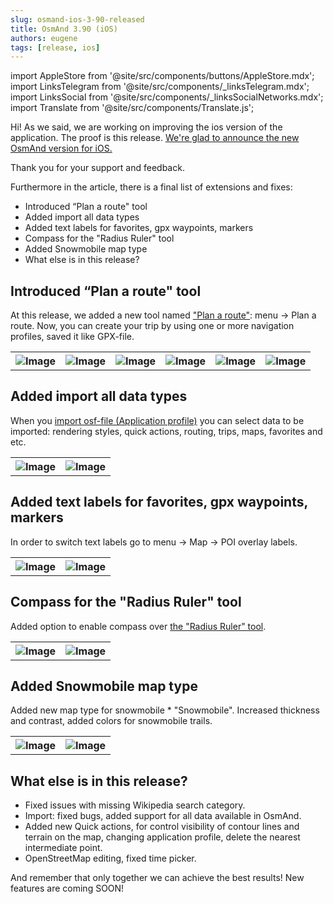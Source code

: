 ```yaml
---
slug: osmand-ios-3-90-released
title: OsmAnd 3.90 (iOS)
authors: eugene
tags: [release, ios]
---
```

import AppleStore from '@site/src/components/buttons/AppleStore.mdx';
import LinksTelegram from '@site/src/components/_linksTelegram.mdx';
import LinksSocial from '@site/src/components/_linksSocialNetworks.mdx';
import Translate from '@site/src/components/Translate.js';

Hi!
As we said, we are working on improving the ios version of the application. The proof is this release. <a href="https://itunes.apple.com/us/app/osmand-maps-travel-navigate/id934850257">We're glad to announce the new OsmAnd version for iOS.</a>

Thank you for your support and feedback.

<!--truncate-->


Furthermore in the article, there is a final list of extensions and fixes:

* Introduced “Plan a route" tool
* Added import all data types
* Added text labels for favorites, gpx waypoints, markers
* Compass for the "Radius Ruler" tool
* Added Snowmobile map type
* What else is in this release?

## Introduced “Plan a route" tool

At this release, we added a new tool named <a href="https://osmand.net/docs/user/plan-route/">"Plan a route"</a>: menu → Plan a route. Now, you can create your trip by using one or more navigation profiles, saved it like GPX-file.


<table class="blogimage">
  <tr>
    <th><img src={require('./1.jpg').default} alt="Image"/></th>
    <th><img src={require('./2.jpg').default} alt="Image"/></th>
    <th><img src={require('./3.jpg').default} alt="Image"/></th>
    <th><img src={require('./4.jpg').default} alt="Image"/></th>
    <th><img src={require('./5.jpg').default} alt="Image"/></th>
    <th><img src={require('./6.jpg').default} alt="Image"/></th>
    </tr>
</table> 

## Added import all data types

When you <a href="https://osmand.net/docs/user/personal/profiles#navigation-settings">import osf-file (Application profile)</a> you can select data to be imported: rendering styles, quick actions, routing, trips, maps, favorites and etc.

<table class="blogimage">
  <tr>
    <th><img src={require('./8.jpg').default} alt="Image"/></th>
    <th><img src={require('./7.jpg').default} alt="Image"/></th>
    </tr>
</table> 

## Added text labels for favorites, gpx waypoints, markers

In order to switch text labels go to menu → Map → POI overlay labels.

<table class="blogimage">
  <tr>
    <th><img src={require('./9.jpg').default} alt="Image"/></th>
    <th><img src={require('./10.jpg').default} alt="Image"/></th>
    </tr>
</table> 


## Compass for the "Radius Ruler" tool

Added option to enable сompass over <a href="https://osmand.net/docs/user/widgets/radius-ruler">the "Radius Ruler" tool</a>.

<table class="blogimage">
  <tr>
    <th><img src={require('./13.jpg').default} alt="Image"/></th>
    <th><img src={require('./14.jpg').default} alt="Image"/></th>
    </tr>
</table> 

## Added Snowmobile map type

Added new map type for snowmobile * "Snowmobile". Increased thickness and contrast, added colors for snowmobile trails.

<table class="blogimage">
  <tr>
    <th><img src={require('./11.jpg').default} alt="Image"/></th>
    <th><img src={require('./12.jpg').default} alt="Image"/></th>
    </tr>
</table> 

## What else is in this release?

* Fixed issues with missing Wikipedia search category.
* Import: fixed bugs, added support for all data available in OsmAnd.
* Added new Quick actions, for control visibility of contour lines and terrain on the map, changing application profile, delete the nearest intermediate point.
* OpenStreetMap editing, fixed time picker.


And remember that only together we can achieve the best results!
New features are coming SOON!


<LinksTelegram/>
<AppleStore/>
